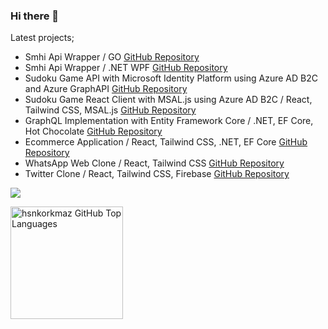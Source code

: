 ### Hi there 👋

Latest projects;

- Smhi Api Wrapper / GO <a href="https://github.com/hsnkorkmaz/smhi-go">GitHub Repository</a>
- Smhi Api Wrapper / .NET WPF <a href="https://github.com/hsnkorkmaz/Smhi-WeatherWrapperWPF">GitHub Repository</a>
- Sudoku Game API with Microsoft Identity Platform using Azure AD B2C and Azure GraphAPI <a href="https://github.com/hsnkorkmaz/SudokuAPI-AZ-B2C">GitHub Repository</a>
- Sudoku Game React Client with MSAL.js using Azure AD B2C / React, Tailwind CSS, MSAL.js <a href="https://github.com/hsnkorkmaz/SudokuClient-AZ-B2C">GitHub Repository</a>
- GraphQL Implementation with Entity Framework Core / .NET, EF Core, Hot Chocolate <a href="https://github.com/hsnkorkmaz/GraphQL-EFCore">GitHub Repository</a>
- Ecommerce Application / React, Tailwind CSS, .NET, EF Core <a href="https://github.com/hsnkorkmaz/Ecommerce">GitHub Repository</a>
- WhatsApp Web Clone / React, Tailwind CSS <a href="https://github.com/hsnkorkmaz/whatsapp-web-clone">GitHub Repository</a>
- Twitter Clone / React, Tailwind CSS, Firebase <a href="https://github.com/hsnkorkmaz/twitter-clone">GitHub Repository</a>

<a href="https://www.linkedin.com/in/hasan-s-mustafa/"><img src="https://img.shields.io/badge/LinkedIn-0077B5?style=for-the-badge&logo=linkedin&logoColor=white" /></a>

<a href="https://github.com/hsnkorkmaz">
  <img height="180em" src="https://github-readme-stats.vercel.app/api/top-langs/?username=hsnkorkmaz&theme=shades-of-purple&layout=compact" 
    alt="hsnkorkmaz GitHub Top Languages" />
</a>

